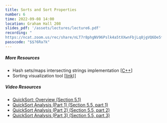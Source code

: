 ```yaml
---
title: Sorts and Sort Properties
number: 6
time: 2022-09-08 14:00
location: Graham Hall 208
slides_pdf: '/assets/lectures/lecture6.pdf'
recording: "
https://ncat.zoom.us/rec/share/nLT7r8phgNV96Pslk4a5tXXwnFbjLq8jgVQ6De5f3h6IZmzeMgT5Ue47CbW5EouP.rgDgbjPqxqnxxWb1"
passcode: "$$?6Ra?k"
---
```


##### More Resources
- Hash sets/maps intersecting strings implementation [[C++](https://replit.com/@cflucas/HashSetsAndMaps#main.cpp)]
- Sorting visualization tool [[link](https://visualgo.net/en/sorting))]

##### Video Resources
- [QuickSort: Overview (Section 5.1)](https://www.youtube.com/watch?v=ETo1cpLN7kk&list=PLEGCF-WLh2RLHqXx6-GZr_w7LgqKDXxN_&index=24)
- [QuickSort Analysis (Part 1) (Section 5.5, part 1)](https://www.youtube.com/watch?v=sToWtKSYlMw&list=PLEGCF-WLh2RLHqXx6-GZr_w7LgqKDXxN_&index=27)
- [QuickSort Analysis (Part 2) (Section 5.5, part 2)](https://www.youtube.com/watch?v=4t_Y-aGLkok&list=PLEGCF-WLh2RLHqXx6-GZr_w7LgqKDXxN_&index=28])
- [QuickSort Analysis (Part 3) (Section 5.5, part 3)](https://www.youtube.com/watch?v=IBTvneWhFsA&list=PLEGCF-WLh2RLHqXx6-GZr_w7LgqKDXxN_&index=29)